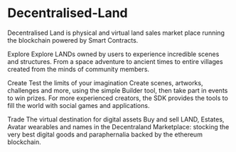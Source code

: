 # Decentralised-Land
Decentralised Land is physical and virtual land sales market place running the blockchain powered by Smart Contracts.

Explore
Explore LANDs owned by users to experience incredible scenes and structures. From a space adventure to ancient times to entire villages created from the minds of community members.

Create
Test the limits of your imagination
Create scenes, artworks, challenges and more, using the simple Builder tool, then take part in events to win prizes. For more experienced creators, the SDK provides the tools to fill the world with social games and applications.

Trade
The virtual destination for digital assets
Buy and sell LAND, Estates, Avatar wearables and names in the Decentraland Marketplace: stocking the very best digital goods and paraphernalia backed by the ethereum blockchain.
